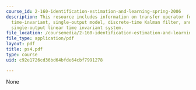 ```yaml
---
course_id: 2-160-identification-estimation-and-learning-spring-2006
description: This resource includes information on transfer operator function, linear
  time-invariant, single-output model, discrete-time Kalman filter, and single-input,
  single-output linear time invariant system.
file_location: /coursemedia/2-160-identification-estimation-and-learning-spring-2006/c92e1726cd36bd64bfde64cbf7991278_ps4.pdf
file_type: application/pdf
layout: pdf
title: ps4.pdf
type: course
uid: c92e1726cd36bd64bfde64cbf7991278

---
```

None
